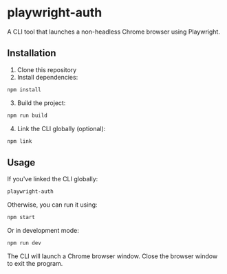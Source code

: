 # playwright-auth

A CLI tool that launches a non-headless Chrome browser using Playwright.

## Installation

1. Clone this repository
2. Install dependencies:
```bash
npm install
```
3. Build the project:
```bash
npm run build
```
4. Link the CLI globally (optional):
```bash
npm link
```

## Usage

If you've linked the CLI globally:
```bash
playwright-auth
```

Otherwise, you can run it using:
```bash
npm start
```

Or in development mode:
```bash
npm run dev
```

The CLI will launch a Chrome browser window. Close the browser window to exit the program. 
